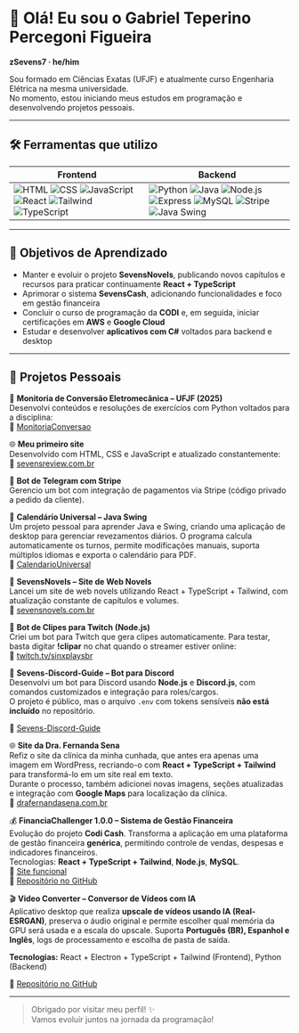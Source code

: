 # 👋 Olá! Eu sou o Gabriel Teperino Percegoni Figueira  
**zSevens7 · he/him**

Sou formado em Ciências Exatas (UFJF) e atualmente curso Engenharia Elétrica na mesma universidade.  
No momento, estou iniciando meus estudos em programação e desenvolvendo projetos pessoais.

---
## 🛠️ Ferramentas que utilizo

| **Frontend** | **Backend** |
|--------------|-------------|
| ![HTML](https://img.shields.io/badge/-HTML5-E34F26?logo=html5&logoColor=white) ![CSS](https://img.shields.io/badge/-CSS3-1572B6?logo=css3&logoColor=white) ![JavaScript](https://img.shields.io/badge/-JavaScript-F7DF1E?logo=javascript&logoColor=black) ![React](https://img.shields.io/badge/-React-61DAFB?logo=react&logoColor=black) ![Tailwind](https://img.shields.io/badge/-Tailwind-06B6D4?logo=tailwindcss&logoColor=white) ![TypeScript](https://img.shields.io/badge/-TypeScript-3178C6?logo=typescript&logoColor=white) | ![Python](https://img.shields.io/badge/-Python-3776AB?logo=python&logoColor=white) ![Java](https://img.shields.io/badge/-Java-007396?logo=java&logoColor=white) ![Node.js](https://img.shields.io/badge/-Node.js-339933?logo=node.js&logoColor=white) ![Express](https://img.shields.io/badge/-Express-000000?logo=express&logoColor=white) ![MySQL](https://img.shields.io/badge/-MySQL-4479A1?logo=mysql&logoColor=white) ![Stripe](https://img.shields.io/badge/-Stripe-008CDD?logo=stripe&logoColor=white) ![Java Swing](https://img.shields.io/badge/-Java%20Swing-007396?logo=java&logoColor=white) |

---

## 🎯 Objetivos de Aprendizado

- Manter e evoluir o projeto **SevensNovels**, publicando novos capítulos e recursos para praticar continuamente **React + TypeScript**  
- Aprimorar o sistema **SevensCash**, adicionando funcionalidades e foco em gestão financeira  
- Concluir o curso de programação da **CODI** e, em seguida, iniciar certificações em **AWS** e **Google Cloud**  
- Estudar e desenvolver **aplicativos com C#** voltados para backend e desktop  

---

## 🚀 Projetos Pessoais

📘 **Monitoria de Conversão Eletromecânica – UFJF (2025)**  
Desenvolvi conteúdos e resoluções de exercícios com Python voltados para a disciplina:  
🔗 [MonitoriaConversao](https://github.com/zSevens7/MonitoriaConversao)

🌐 **Meu primeiro site**  
Desenvolvido com HTML, CSS e JavaScript e atualizado constantemente:  
🔗 [sevensreview.com.br](https://sevensreview.com.br)

🤖 **Bot de Telegram com Stripe**  
Gerencio um bot com integração de pagamentos via Stripe (código privado a pedido da cliente).

📅 **Calendário Universal – Java Swing**  
Um projeto pessoal para aprender Java e Swing, criando uma aplicação de desktop para gerenciar revezamentos diários. O programa calcula automaticamente os turnos, permite modificações manuais, suporta múltiplos idiomas e exporta o calendário para PDF.  
🔗 [CalendarioUniversal](https://github.com/zSevens7/CalendarioUniversal)

📖 **SevensNovels – Site de Web Novels**  
Lancei um site de web novels utilizando React + TypeScript + Tailwind, com atualização constante de capítulos e volumes.  
🔗 [sevensnovels.com.br](https://sevensnovels.com.br)

🎥 **Bot de Clipes para Twitch (Node.js)**  
Criei um bot para Twitch que gera clipes automaticamente. Para testar, basta digitar **!clipar** no chat quando o streamer estiver online:  
🔗 [twitch.tv/sinxplaysbr](https://www.twitch.tv/sinxplaysbr)

🤖 **Sevens-Discord-Guide – Bot para Discord**  
Desenvolvi um bot para Discord usando **Node.js** e **Discord.js**, com comandos customizados e integração para roles/cargos.  
O projeto é público, mas o arquivo `.env` com tokens sensíveis **não está incluído** no repositório.  

🔗 [Sevens-Discord-Guide](https://github.com/zSevens7/Sevens-Discord-Guide)

🌐 **Site da Dra. Fernanda Sena**  
Refiz o site da clínica da minha cunhada, que antes era apenas uma imagem em WordPress, recriando-o com **React + TypeScript + Tailwind** para transformá-lo em um site real em texto.  
Durante o processo, também adicionei novas imagens, seções atualizadas e integração com **Google Maps** para localização da clínica.  
🔗 [drafernandasena.com.br](https://drafernandasena.com.br)

💰 **FinanciaChallenger 1.0.0 – Sistema de Gestão Financeira**  
Evolução do projeto **Codi Cash**. Transforma a aplicação em uma plataforma de gestão financeira **genérica**, permitindo controle de vendas, despesas e indicadores financeiros.  
Tecnologias: **React + TypeScript + Tailwind**, **Node.js**, **MySQL**.  
🔗 [Site funcional](https://www.sevenscash.sevensreview.com.br)  
🔗 [Repositório no GitHub](https://github.com/zSevens7/FinanciaChallenger)

🎬 **Video Converter – Conversor de Vídeos com IA**  
Aplicativo desktop que realiza **upscale de vídeos usando IA (Real-ESRGAN)**, preserva o áudio original e permite escolher qual memória da GPU será usada e a escala do upscale. Suporta **Português (BR), Espanhol e Inglês**, logs de processamento e escolha de pasta de saída.  

**Tecnologias:** React + Electron + TypeScript + Tailwind (Frontend), Python (Backend)  

🔗 [Repositório no GitHub](https://github.com/seu-usuario/VideoConverterApp)



---

> Obrigado por visitar meu perfil! ✨  
> Vamos evoluir juntos na jornada da programação!
